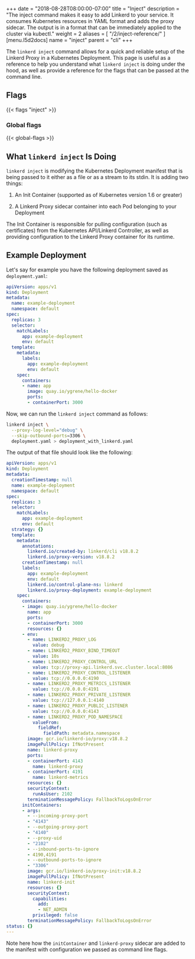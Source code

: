 +++
date = "2018-08-28T08:00:00-07:00"
title = "Inject"
description = "The inject command makes it easy to add Linkerd to your service. It consumes Kubernetes resources in YAML format and adds the proxy sidecar. The output is in a format that can be immediately applied to the cluster via kubectl."
weight = 2
aliases = [
  "/2/inject-reference/"
]
[menu.l5d2docs]
  name = "inject"
  parent = "cli"
+++

The `linkerd inject` command allows for a quick and reliable setup of the
Linkerd Proxy in a Kubernetes Deployment. This page is useful as a reference to
help you understand what `linkerd inject` is doing under the hood, as well as
provide a reference for the flags that can be passed at the command line.

## Flags

{{< flags "inject" >}}

### Global flags

{{< global-flags >}}

## What `linkerd inject` Is Doing

`linkerd inject` is modifying the Kubernetes Deployment manifest that is being passed to it
either as a file or as a stream to its stdin. It is adding two things:

1. An Init Container (supported as of Kubernetes version 1.6 or greater)

1. A Linkerd Proxy sidecar container into each Pod belonging to your Deployment

The Init Container is responsible for pulling configuration (such as
certificates) from the Kubernetes API/Linkerd Controller, as well as providing
configuration to the Linkerd Proxy container for its runtime.

## Example Deployment

Let's say for example you have the following deployment saved as `deployment.yaml`:

```yaml
apiVersion: apps/v1
kind: Deployment
metadata:
  name: example-deployment
  namespace: default
spec:
  replicas: 3
  selector:
    matchLabels:
      app: example-deployment
      env: default
  template:
    metadata:
      labels:
        app: example-deployment
        env: default
    spec:
      containers:
      - name: app
        image: quay.io/ygrene/hello-docker
        ports:
        - containerPort: 3000
```

Now, we can run the `linkerd inject` command as follows:

```bash
linkerd inject \
  --proxy-log-level="debug" \
  --skip-outbound-ports=3306 \
  deployment.yaml > deployment_with_linkerd.yaml
```

The output of that file should look like the following:

```yaml
apiVersion: apps/v1
kind: Deployment
metadata:
  creationTimestamp: null
  name: example-deployment
  namespace: default
spec:
  replicas: 3
  selector:
    matchLabels:
      app: example-deployment
      env: default
  strategy: {}
  template:
    metadata:
      annotations:
        linkerd.io/created-by: linkerd/cli v18.8.2
        linkerd.io/proxy-version: v18.8.2
      creationTimestamp: null
      labels:
        app: example-deployment
        env: default
        linkerd.io/control-plane-ns: linkerd
        linkerd.io/proxy-deployment: example-deployment
    spec:
      containers:
      - image: quay.io/ygrene/hello-docker
        name: app
        ports:
        - containerPort: 3000
        resources: {}
      - env:
        - name: LINKERD2_PROXY_LOG
          value: debug
        - name: LINKERD2_PROXY_BIND_TIMEOUT
          value: 10s
        - name: LINKERD2_PROXY_CONTROL_URL
          value: tcp://proxy-api.linkerd.svc.cluster.local:8086
        - name: LINKERD2_PROXY_CONTROL_LISTENER
          value: tcp://0.0.0.0:4190
        - name: LINKERD2_PROXY_METRICS_LISTENER
          value: tcp://0.0.0.0:4191
        - name: LINKERD2_PROXY_PRIVATE_LISTENER
          value: tcp://127.0.0.1:4140
        - name: LINKERD2_PROXY_PUBLIC_LISTENER
          value: tcp://0.0.0.0:4143
        - name: LINKERD2_PROXY_POD_NAMESPACE
          valueFrom:
            fieldRef:
              fieldPath: metadata.namespace
        image: gcr.io/linkerd-io/proxy:v18.8.2
        imagePullPolicy: IfNotPresent
        name: linkerd-proxy
        ports:
        - containerPort: 4143
          name: linkerd-proxy
        - containerPort: 4191
          name: linkerd-metrics
        resources: {}
        securityContext:
          runAsUser: 2102
        terminationMessagePolicy: FallbackToLogsOnError
      initContainers:
      - args:
        - --incoming-proxy-port
        - "4143"
        - --outgoing-proxy-port
        - "4140"
        - --proxy-uid
        - "2102"
        - --inbound-ports-to-ignore
        - 4190,4191
        - --outbound-ports-to-ignore
        - "3306"
        image: gcr.io/linkerd-io/proxy-init:v18.8.2
        imagePullPolicy: IfNotPresent
        name: linkerd-init
        resources: {}
        securityContext:
          capabilities:
            add:
            - NET_ADMIN
          privileged: false
        terminationMessagePolicy: FallbackToLogsOnError
status: {}
---
```

Note here how the `initContainer` and `linkerd-proxy` sidecar are added to the
manifest with configuration we passed as command line flags.
